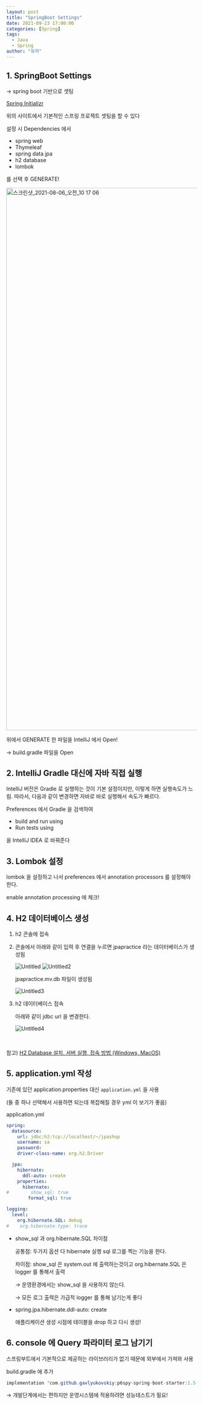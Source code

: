 ```yaml
---
layout: post
title: "SpringBoot Settings"
date: 2021-09-23 17:00:00
categories: [Spring]
tags:
  - Java
  - Spring
author: "유자"
---
```


## 1. SpringBoot Settings

→ spring boot 기반으로 셋팅

[Spring Initializr](https://start.spring.io/)

 위의 사이트에서 기본적인 스프링 프로젝트 셋팅을 할 수 있다

설정 시 Dependencies 에서 

- spring web
- Thymeleaf
- spring data jpa
- h2 database
- lombok

를 선택 후 GENERATE!

<img width="1434" alt="스크린샷_2021-08-06_오전_10 17 06" src="https://user-images.githubusercontent.com/79130276/134440908-2194904c-d1df-44c1-a27c-805c6b27a325.png">

위에서 GENERATE 한 파일을 IntelliJ 에서 Open!

→ build.gradle 파일을 Open

## 2. IntelliJ Gradle 대신에 자바 직접 실행

IntelliJ 버전은 Gradle 로 실행하는 것이 기본 설정이지만, 이렇게 하면 실행속도가 느림. 따라서, 다음과 같이 변경하면 자바로 바로 실행해서 속도가 빠르다.

Preferences 에서 Gradle 을 검색하여 

- build and run using
- Run tests using

을 IntelliJ IDEA 로 바꿔준다

## 3. Lombok 설정

lombok 을 설정하고 나서 preferences 에서 annotation processors 를 설정해야 한다.

enable annotation processing 에 체크!

## 4. H2 데이터베이스 생성

1. h2 콘솔에 접속
2. 콘솔에서 아래와 같이 입력 후 연결을 누르면 jpapractice 라는 데이터베이스가 생성됨

	![Untitled](https://user-images.githubusercontent.com/79130276/134440900-daba78ce-738c-433e-8d6f-99cb947972e5.png)
	![Untitled2](https://user-images.githubusercontent.com/79130276/134440902-6d74f4db-23d4-4c1a-bc48-763f19a4005f.png)

	jpapractice.mv.db 파일이 생성됨

	![Untitled3](https://user-images.githubusercontent.com/79130276/134440904-5a23c10d-8d53-4811-9da2-d3eeb12056f9.png)

3. h2 데이터베이스 접속

    아래와 같이 jdbc url 을 변경한다.

	![Untitled4](https://user-images.githubusercontent.com/79130276/134440905-01c1101b-8b2d-47ce-a086-da45a1ca2e34.png)

<br>

참고) [H2 Database 설치, 서버 실행, 접속 방법 (Windows, MacOS)](https://atoz-develop.tistory.com/entry/H2-Database-%EC%84%A4%EC%B9%98-%EC%84%9C%EB%B2%84-%EC%8B%A4%ED%96%89-%EC%A0%91%EC%86%8D-%EB%B0%A9%EB%B2%95)

## 5. application.yml 작성

기존에 있던 application.properties 대신 `application.yml` 을 사용

(둘 중 하나 선택해서 사용하면 되는데 복잡해질 경우 yml 이 보기가 좋음)

application.yml

```yaml
spring:
  datasource:
    url: jdbc:h2:tcp://localhost/~/jpashop
    username: sa
    password:
    driver-class-name: org.h2.Driver

  jpa:
    hibernate:
      ddl-auto: create
    properties:
      hibernate:
#        show_sql: true
        format_sql: true

logging:
  level:
    org.hibernate.SQL: debug
#    org.hibernate.type: trace
```

- show_sql 과 org.hibernate.SQL 차이점

    공통점: 두가지 옵션 다 hibernate 실행 sql 로그를 찍는 기능을 한다. 

    차이점: show_sql 은 system.out 에 출력하는것이고 org.hibernate.SQL 은 logger 를 통해서 출력

    → 운영환경에서는 show_sql 을 사용하지 않는다.

    → 모든 로그 출력은 가급적 logger 를 통해 남기는게 좋다

- spring.jpa.hibernate.ddl-auto: create

    애플리케이션 생성 시점에 테이블을 drop 하고 다시 생성!

## 6. console 에 Query 파라미터 로그 남기기

스프링부트에서 기본적으로 제공하는 라이브러리가 없기 때문에 외부에서 가져와 사용

build.gradle 에 추가

```java
implementation 'com.github.gavlyukovskiy:p6spy-spring-boot-starter:1.5.6'
```

→ 개발단계에서는 편하지만 운영시스템에 적용하려면 성능테스트가 필요!
